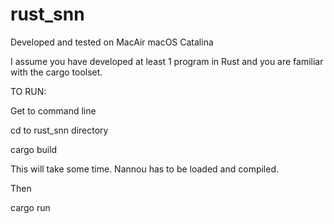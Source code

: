 # rust_snn

Developed and tested on MacAir macOS Catalina

I assume you have developed at least 1 program in Rust 
and you are familiar with the cargo toolset.


TO RUN:

Get to command line

cd to rust_snn directory

cargo build

This will take some time. 
Nannou has to be loaded and compiled.

Then

cargo run 




